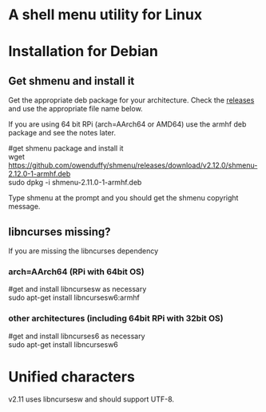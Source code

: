# A shell menu utility for Linux

# Installation for Debian
## Get shmenu and install it
Get the appropriate deb package for your architecture. Check the [releases](https://github.com/owenduffy/shmenu/releases) and use the
appropriate file name below.

If you are using 64 bit RPi (arch=AArch64 or AMD64) use the armhf deb package and see the notes later.

#get shmenu package and install it  
wget https://github.com/owenduffy/shmenu/releases/download/v2.12.0/shmenu-2.12.0-1-armhf.deb  
sudo dpkg -i shmenu-2.11.0-1-armhf.deb

Type shmenu at the prompt and you should get the shmenu copyright message.

## libncurses missing?

If you are missing the libncurses dependency

### arch=AArch64 (RPi with 64bit OS)

#get and install libncursesw as necessary  
sudo apt-get install libncursesw6:armhf

### other architectures (including 64bit RPi with 32bit OS)

#get and install libncurses6 as necessary  
sudo apt-get install libncursesw6

# Unified characters

v2.11 uses libncursesw and should support UTF-8.
